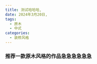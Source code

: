 ```yaml
---
title: 测试哈哈哈,
date: 2024年3月20日,
tags: 
  - 原木
  - 中式
categories:
  - 装修风格
---
```


### 推荐一款原木风格的作品急急急急急急
